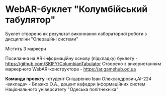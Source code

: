 # WebAR-буклет "Колумбійський табулятор"
Буклет створено як результат виконнання лабораторної роботи з дисципліни
"Операційні системи"

Містить 3 маркери

Посилання на AR-інформаційну основу (підкладку) буклету - https://github.com/SKIFY/ColumbianTabulator
Створено з використанням маркерного WebAR-конструктора - https://ar.gamehub.od.ua

**Команда проекту**
-студент Сніцаренко Іван Олександрович,АІ-224
-викладач - Блажко О.А., доцент кафедри інформаційних систем Національного 
університету "Одеська політнехніка"
